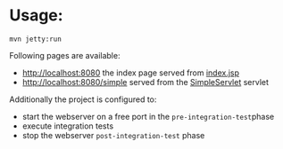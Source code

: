 # Usage:
```
mvn jetty:run
```
Following pages are available:
- <http://localhost:8080> the index page served from [index.jsp](src/main/webapp/index.jsp)
- <http://localhost:8080/simple> served from the [SimpleServlet](src/main/java/course/maven/SimpleServlet.java) servlet

Additionally the project is configured to:
- start the webserver on a free port in the `pre-integration-test`phase
- execute integration tests
- stop the webserver `post-integration-test` phase
